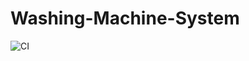 # Washing-Machine-System
![CI](https://github.com/stepin104842/Washing-Machine-System/workflows/CI/badge.svg)
